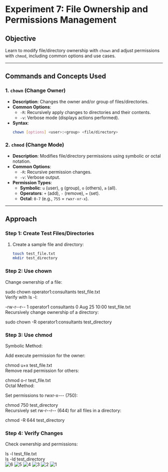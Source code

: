 # Experiment 7: File Ownership and Permissions Management

## **Objective**  
Learn to modify file/directory ownership with `chown` and adjust permissions with `chmod`, including common options and use cases.

---

## **Commands and Concepts Used**

### 1. **`chown` (Change Owner)**  
   - **Description**: Changes the owner and/or group of files/directories.  
   - **Common Options**:  
     - `-R`: Recursively apply changes to directories and their contents.  
     - `-v`: Verbose mode (displays actions performed).  
   - **Syntax**:  
     ```bash  
     chown [options] <user>:<group> <file/directory>  
     ```  

### 2. **`chmod` (Change Mode)**  
   - **Description**: Modifies file/directory permissions using symbolic or octal notation.  
   - **Common Options**:  
     - `-R`: Recursive permission changes.  
     - `-v`: Verbose output.  
   - **Permission Types**:  
     - **Symbolic**: `u` (user), `g` (group), `o` (others), `a` (all).  
     - **Operators**: `+` (add), `-` (remove), `=` (set).  
     - **Octal**: `0-7` (e.g., `755` = `rwxr-xr-x`).  

---

## **Approach**  

### Step 1: Create Test Files/Directories  
1. Create a sample file and directory:  
   ```bash  
   touch test_file.txt  
   mkdir test_directory  
### Step 2: Use chown
Change ownership of a file:


sudo chown operator1:consultants test_file.txt  
Verify with ls -l:


-rw-r--r-- 1 operator1 consultants 0 Aug 25 10:00 test_file.txt  
Recursively change ownership of a directory:

sudo chown -R operator1:consultants test_directory  
### Step 3: Use chmod
Symbolic Method:

Add execute permission for the owner:


chmod u+x test_file.txt  
Remove read permission for others:


chmod o-r test_file.txt  
Octal Method:

Set permissions to rwxr-x--- (750):

chmod 750 test_directory  
Recursively set rw-r--r-- (644) for all files in a directory:


chmod -R 644 test_directory  
### Step 4: Verify Changes
Check ownership and permissions:


ls -l test_file.txt  
ls -ld test_directory  
![6](https://github.com/user-attachments/assets/f9edc239-ce14-49c0-aac4-63c2d15047f1)
![5](https://github.com/user-attachments/assets/80d9c440-0c55-496f-b0be-ace6a3aaf80e)
![4](https://github.com/user-attachments/assets/6729a4e2-775e-4ea8-b1ff-bd3ebebb9cfa)
![3](https://github.com/user-attachments/assets/76b853c7-2743-43e5-a312-afe76939fb7f)
![2](https://github.com/user-attachments/assets/eaff38cf-26e0-4950-99b9-15540f427d46)
![1](https://github.com/user-attachments/assets/71b5640e-c9df-4a84-ba19-171ad20610a8)

